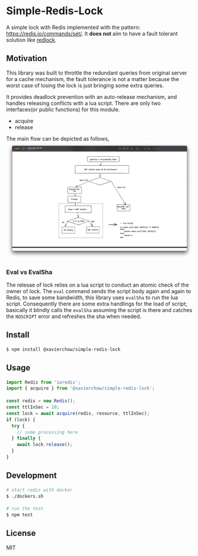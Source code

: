 # Simple-Redis-Lock

A simple lock with Redis implemented with the pattern: https://redis.io/commands/set/.
It **does not** aim to have a fault tolerant solution like [redlock](https://redis.com/redis-best-practices/communication-patterns/redlock/).

## Motivation

This library was built to throttle the redundant queries from original server for a cache mechanism, the fault tolerance is not a matter because the worst case of losing
the lock is just bringing some extra queries.

It provides deadlock prevention with an auto-release mechanism, and handles releasing conflicts with a lua script.
There are only two interfaces(or public functions) for this module.

- acquire
- release

The main flow can be depicted as follows,
![flow](images/flow.png)

### Eval vs EvalSha

The relesae of lock relies on a lua script to conduct an atomic check of the owner of lock.
The `eval` command sends the script body again and again to Redis, to save some bandwidth, this library uses `evalSha` to run the lua script.
Consequently there are some extra handlings for the load of script; basically it blindly calls the `evalSha` assuming the script is there and catches the `NOSCRIPT`
error and refreshes the sha when needed.

## Install

```sh
$ npm install @xavierchow/simple-redis-lock
```

## Usage

```javascript
import Redis from 'ioredis';
import { acquire } from '@xavierchow/simple-redis-lock';

const redis = new Redis();
const ttlInSec = 10;
const lock = await acquire(redis, resource, ttlInSec);
if (lock) {
  try {
    // some processing here
  } finally {
    await lock.release();
  }
}
```

## Development

```sh
# start redis with docker
$ ./dockers.sh

# run the test
$ npm test

```

## License

MIT
